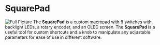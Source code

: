 # SquarePad
![Full Picture](assets/Case1)
The **SquarePad** is a custom macropad with 8 switches with backlight LEDs, a rotary encoder, and an OLED screen. The **SquarePad** is a useful tool for custom shortcuts and a knob to manipulate any adjustable parameters for ease of use in different software.
